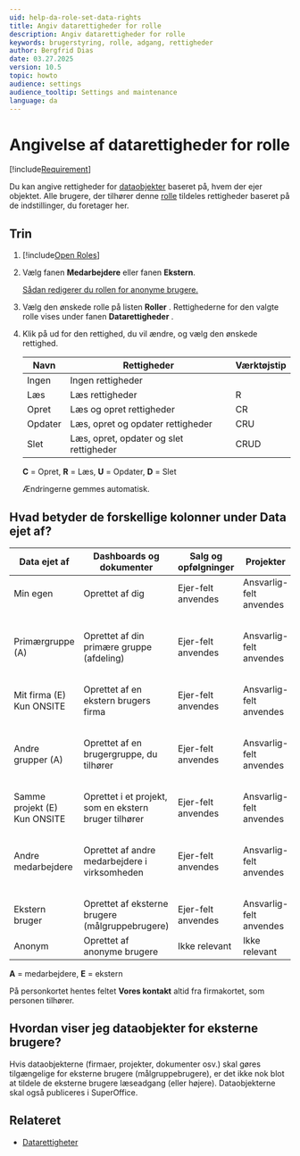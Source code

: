 ```yaml
---
uid: help-da-role-set-data-rights
title: Angiv datarettigheder for rolle
description: Angiv datarettigheder for rolle
keywords: brugerstyring, rolle, adgang, rettigheder
author: Bergfrid Dias
date: 03.27.2025
version: 10.5
topic: howto
audience: settings
audience_tooltip: Settings and maintenance
language: da
---
```


# Angivelse af datarettigheder for rolle

[!include[Requirement](../includes/note-anon-req.md)]

Du kan angive rettigheder for [dataobjekter][2] baseret på, hvem der ejer objektet. Alle brugere, der tilhører denne [rolle][2] tildeles rettigheder baseret på de indstillinger, du foretager her.

## Trin

1. [!include[Open Roles](includes/open-roles.md)]

2. Vælg fanen **Medarbejdere** eller fanen **Ekstern**.

    [Sådan redigerer du rollen for anonyme brugere.][1]

3. Vælg den ønskede rolle på listen **Roller** . Rettighederne for den valgte rolle vises under fanen **Datarettigheder** .

4. Klik på <i class="ph ph-caret-down" aria-label="Chevron"></i> ud for den rettighed, du vil ændre, og vælg den ønskede rettighed.

    | Navn | Rettigheder | Værktøjstip |
    |---|---|---|
    | Ingen | Ingen rettigheder | |
    | Læs | Læs rettigheder | R |
    | Opret | Læs og opret rettigheder | CR |
    | Opdater | Læs, opret og opdater rettigheder | CRU |
    | Slet | Læs, opret, opdater og slet rettigheder | CRUD |

    **C** = Opret, **R** = Læs, **U** = Opdater, **D** = Slet

    Ændringerne gemmes automatisk.

## Hvad betyder de forskellige kolonner under Data ejet af?

| **Data ejet af** | **Dashboards og dokumenter** | **Salg og opfølgninger** | **Projekter** | **Firma og person** |
|---|---|---|---|---|
| Min egen | Oprettet af dig | Ejer-felt anvendes | Ansvarlig-felt anvendes | Du er "Vores kontakt" |
| Primærgruppe (A) | Oprettet af din primære gruppe (afdeling) | Ejer-felt anvendes | Ansvarlig-felt anvendes | "Vores kontakt" er en medarbejder i din primære gruppe |
| Mit firma (E)<br />Kun ONSITE | Oprettet af en ekstern brugers firma | Ejer-felt anvendes | Ansvarlig-felt anvendes | "Vores kontakt" anvendes |
| Andre grupper (A) | Oprettet af en brugergruppe, du tilhører | Ejer-felt anvendes | Ansvarlig-felt anvendes | "Vores kontakt" er en medarbejder i en gruppe, du tilhører |
| Samme projekt (E)<br />Kun ONSITE | Oprettet i et projekt, som en ekstern bruger tilhører | Ejer-felt anvendes | Ansvarlig-felt anvendes | "Vores kontakt" anvendes |
| Andre medarbejdere | Oprettet af andre medarbejdere i virksomheden | Ejer-felt anvendes | Ansvarlig-felt anvendes | "Vores kontakt" er en medarbejder, du ikke deler gruppe med |
| Ekstern bruger | Oprettet af eksterne brugere (målgruppebrugere) | Ejer-felt anvendes | Ansvarlig-felt anvendes | "Vores kontakt" anvendes |
| Anonym | Oprettet af anonyme brugere | Ikke relevant | Ikke relevant | Ikke relevant |

**A** = medarbejdere, **E** = ekstern

På personkortet hentes feltet **Vores kontakt** altid fra firmakortet, som personen tilhører.

## Hvordan viser jeg dataobjekter for eksterne brugere?

Hvis dataobjekterne (firmaer, projekter, dokumenter osv.) skal gøres tilgængelige for eksterne brugere (målgruppebrugere), er det ikke nok blot at tildele de eksterne brugere læseadgang (eller højere). Dataobjekterne skal også publiceres i SuperOffice.

## Relateret

* [Datarettigheter][3]

<!-- Referenced links -->
[1]: edit-rights-for-anonymous-users.md
[2]: index.md
[3]: functional-rights.md
